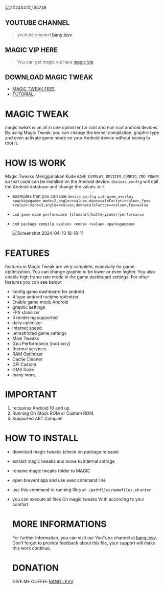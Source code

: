 ![20240410_165739](https://github.com/banglevv20/Magictweak/assets/100755943/3405459e-30d6-492f-b08f-9e58a1774796)
## **YOUTUBE CHANNEL**
> youtube channel [bang levv](https://www.youtube.com/c/BANGLEvV).

## **MAGIC VIP HERE**
> You can get magic vip here [magic vip](https://sociabuzz.com/banglevv/c/57049/magic-vip).

## **DOWNLOAD MAGIC TWEAK**
- [MAGIC TWEAK FREE](https://shrinkme.site/AuNTd).
- [TUTORIAL](https://www.youtube.com/watch?v=Q91DE9Z5EtE).

  
# **MAGIC TWEAK**
magic tweak is an all in one optimizer for root and non root android devices. By using Magic Tweak, you can change the kernel compilation, graphic type and even activate game mode on your Android device without having to root it.

# **HOW IS WORK**
Magic Tweaks Menggunakan Kode `GAME_OVERLAY`, `DEVICES_CONFIG`, `CMD POWER` so that code can be installed on the Android device.
`devices_config` will call the Android database and change the values ​​in it.
- examples that you can use `device_config put game_overlay <packagegame> mode=2,angle=<value>,downscaleFactor=<calue>,fps=<value>:mode=3,angle=<value>,downscaleFactor=<value>,fps=value`
- `cmd game mode performance [standart/batterysaver/performance`
- `cmd package compile <value> <mode> <value> <packagename>`

  ![Screenshot 2024-04-10 18-18-11](https://github.com/banglevv20/Magictweak/assets/100755943/3cb13171-e656-4f38-9802-f251c2d00cad)


# **FEATURES**
features in Magic Tweak are very complete, especially for game optimization. You can change graphic to be lower or even higher. You also enable high frame rate mode in the game dashboard settings. For other features you can see below:
- config game dashboard for android
- 4 type android runtime optimizer
- Enable game mode Android
- graphic settings
- FPS stabilizer
- 5 rendering supported
- daily optimizer
- internet speed
- unrestricted game settings
- Main Tweaks
- Gpu Performance (root only)
- thermal services
- RAM Optimizer
- Cache Cleaner
- DPI Custom
- GMS Doze
- many more...

# **IMPORTANT**
1. recquires Android 10 and up.
2. Running On Stock ROM or Custom ROM.
3. Supported ART Compiler

# **HOW TO INSTALL**
- download magic tweaks (check on package release)
- extract magic tweaks and move to internal sotrage
- rename magic tweaks folder to MAGIC
- open brevent app and use exec command line
- use this command to running files `sh /pathfiles/namefiles.sh` `enter`
- you can execute all files On magic tweaks With according to your comfort

  # **MORE INFORMATIONS**
  For further information, you can visit our YouTube channel at [bang levv](https://www.youtube.com/c/BANGLEvV). Don't forget to provide feedback about this file, your support will make this work continue.

  # **DONATION**
  GIVE ME COFFEE [BANG LEVV](https://sociabuzz.com/banglevv/posts).

